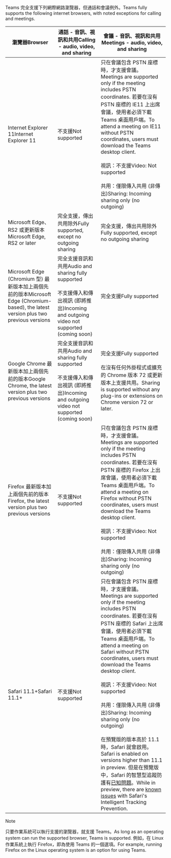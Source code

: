 <span data-ttu-id="79877-101">Teams 完全支援下列網際網路瀏覽器，但通話和會議例外。</span><span class="sxs-lookup"><span data-stu-id="79877-101">Teams fully supports the following internet browsers, with noted exceptions for calling and meetings.</span></span>


|<span data-ttu-id="79877-102">瀏覽器</span><span class="sxs-lookup"><span data-stu-id="79877-102">Browser</span></span>  |<span data-ttu-id="79877-103">通話 - 音訊、視訊和共用</span><span class="sxs-lookup"><span data-stu-id="79877-103">Calling - audio, video, and sharing</span></span>  |<span data-ttu-id="79877-104">會議 - 音訊、視訊和共用</span><span class="sxs-lookup"><span data-stu-id="79877-104">Meetings - audio, video, and sharing</span></span>  |
|---------|---------|---------|
|<span data-ttu-id="79877-105">Internet Explorer 11</span><span class="sxs-lookup"><span data-stu-id="79877-105">Internet Explorer 11</span></span>     |<span data-ttu-id="79877-106">不支援</span><span class="sxs-lookup"><span data-stu-id="79877-106">Not supported</span></span>         |<span data-ttu-id="79877-107">只在會議包含 PSTN 座標時，才支援會議。</span><span class="sxs-lookup"><span data-stu-id="79877-107">Meetings are supported only if the meeting includes PSTN coordinates.</span></span> <span data-ttu-id="79877-108">若要在沒有 PSTN 座標的 IE11 上出席會議，使用者必須下載 Teams 桌面用戶端。</span><span class="sxs-lookup"><span data-stu-id="79877-108">To attend a meeting on IE11 without PSTN coordinates, users must download the Teams desktop client.</span></span><br><br><span data-ttu-id="79877-109">視訊：不支援</span><span class="sxs-lookup"><span data-stu-id="79877-109">Video: Not supported</span></span><br><br><span data-ttu-id="79877-110">共用：僅限傳入共用 (非傳出)</span><span class="sxs-lookup"><span data-stu-id="79877-110">Sharing: Incoming sharing only (no outgoing)</span></span>     |
|<span data-ttu-id="79877-111">Microsoft Edge、RS2 或更新版本</span><span class="sxs-lookup"><span data-stu-id="79877-111">Microsoft Edge, RS2 or later</span></span>     |<span data-ttu-id="79877-112">完全支援，傳出共用除外</span><span class="sxs-lookup"><span data-stu-id="79877-112">Fully supported, except no outgoing sharing</span></span>         |<span data-ttu-id="79877-113">完全支援，傳出共用除外</span><span class="sxs-lookup"><span data-stu-id="79877-113">Fully supported, except no outgoing sharing</span></span>         |
|<span data-ttu-id="79877-114">Microsoft Edge (Chromium 型) 最新版本加上兩個先前的版本</span><span class="sxs-lookup"><span data-stu-id="79877-114">Microsoft Edge (Chromium-based), the latest version plus two previous versions</span></span>     | <span data-ttu-id="79877-115">完全支援音訊和共用</span><span class="sxs-lookup"><span data-stu-id="79877-115">Audio and sharing fully supported</span></span> <br><br><span data-ttu-id="79877-116">不支援傳入和傳出視訊 (即將推出)</span><span class="sxs-lookup"><span data-stu-id="79877-116">Incoming and outgoing video not supported (coming soon)</span></span>    |<span data-ttu-id="79877-117">完全支援</span><span class="sxs-lookup"><span data-stu-id="79877-117">Fully supported</span></span>         |
|<span data-ttu-id="79877-118">Google Chrome 最新版本加上兩個先前的版本</span><span class="sxs-lookup"><span data-stu-id="79877-118">Google Chrome, the latest version plus two previous versions</span></span>       |<span data-ttu-id="79877-119">完全支援音訊和共用</span><span class="sxs-lookup"><span data-stu-id="79877-119">Audio and sharing fully supported</span></span> <br><br><span data-ttu-id="79877-120">不支援傳入和傳出視訊 (即將推出)</span><span class="sxs-lookup"><span data-stu-id="79877-120">Incoming and outgoing video not supported (coming soon)</span></span> |<span data-ttu-id="79877-121">完全支援</span><span class="sxs-lookup"><span data-stu-id="79877-121">Fully supported</span></span> <br> <br><span data-ttu-id="79877-122">在沒有任何外掛程式或擴充的 Chrome 版本 72 或更新版本上支援共用。</span><span class="sxs-lookup"><span data-stu-id="79877-122">Sharing is supported without any plug-ins or extensions on Chrome version 72 or later.</span></span>       |
|<span data-ttu-id="79877-123">Firefox 最新版本加上兩個先前的版本</span><span class="sxs-lookup"><span data-stu-id="79877-123">Firefox, the latest version plus two previous versions</span></span>     |<span data-ttu-id="79877-124">不支援</span><span class="sxs-lookup"><span data-stu-id="79877-124">Not supported</span></span>         |<span data-ttu-id="79877-125">只在會議包含 PSTN 座標時，才支援會議。</span><span class="sxs-lookup"><span data-stu-id="79877-125">Meetings are supported only if the meeting includes PSTN coordinates.</span></span> <span data-ttu-id="79877-126">若要在沒有 PSTN 座標的 Firefox 上出席會議，使用者必須下載 Teams 桌面用戶端。</span><span class="sxs-lookup"><span data-stu-id="79877-126">To attend a meeting on Firefox without PSTN coordinates, users must download the Teams desktop client.</span></span><br><br><span data-ttu-id="79877-127">視訊：不支援</span><span class="sxs-lookup"><span data-stu-id="79877-127">Video: Not supported</span></span><br><br><span data-ttu-id="79877-128">共用：僅限傳入共用 (非傳出)</span><span class="sxs-lookup"><span data-stu-id="79877-128">Sharing: Incoming sharing only (no outgoing)</span></span>     |
|<span data-ttu-id="79877-129">Safari 11.1+</span><span class="sxs-lookup"><span data-stu-id="79877-129">Safari 11.1+</span></span>     | <span data-ttu-id="79877-130">不支援</span><span class="sxs-lookup"><span data-stu-id="79877-130">Not supported</span></span>        |<span data-ttu-id="79877-131">只在會議包含 PSTN 座標時，才支援會議。</span><span class="sxs-lookup"><span data-stu-id="79877-131">Meetings are supported only if the meeting includes PSTN coordinates.</span></span> <span data-ttu-id="79877-132">若要在沒有 PSTN 座標的 Safari 上出席會議，使用者必須下載 Teams 桌面用戶端。</span><span class="sxs-lookup"><span data-stu-id="79877-132">To attend a meeting on Safari without PSTN coordinates, users must download the Teams desktop client.</span></span><br><br><span data-ttu-id="79877-133">視訊：不支援</span><span class="sxs-lookup"><span data-stu-id="79877-133">Video: Not supported</span></span><br><br><span data-ttu-id="79877-134">共用：僅限傳入共用 (非傳出)</span><span class="sxs-lookup"><span data-stu-id="79877-134">Sharing: Incoming sharing only (no outgoing)</span></span><br><br><span data-ttu-id="79877-135">在預覽版的版本高於 11.1 時，Safari 就會啟用。</span><span class="sxs-lookup"><span data-stu-id="79877-135">Safari is enabled on versions higher than 11.1 in preview.</span></span> <span data-ttu-id="79877-136">但是在預覽版中，Safari 的智慧型追蹤防護有[已知問題](https://support.office.com/article/safari-browser-support-1aac0a7c-35a8-42c1-a7df-f674afe234df)。</span><span class="sxs-lookup"><span data-stu-id="79877-136">While in preview, there are [known issues](https://support.office.com/article/safari-browser-support-1aac0a7c-35a8-42c1-a7df-f674afe234df) with Safari's Intelligent Tracking Prevention.</span></span>      |


> [!NOTE]
> <span data-ttu-id="79877-137">只要作業系統可以執行支援的瀏覽器，就支援 Teams。</span><span class="sxs-lookup"><span data-stu-id="79877-137">As long as an operating system can run the supported browser, Teams is supported.</span></span> <span data-ttu-id="79877-138">例如，在 Linux 作業系統上執行 Firefox，即為使用 Teams 的一個選項。</span><span class="sxs-lookup"><span data-stu-id="79877-138">For example, running Firefox on the Linux operating system is an option for using Teams.</span></span>
